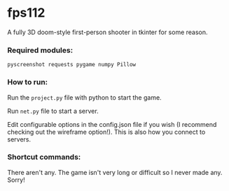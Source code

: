 # fps112
A fully 3D doom-style first-person shooter in tkinter for some reason.

### Required modules: 
`pyscreenshot
requests
pygame
numpy
Pillow`

### How to run:
Run the `project.py` file with python to start the game.

Run `net.py` file to start a server.

Edit configurable options in the config.json file if you wish (I recommend checking out the wireframe option!). This is also how you connect to servers.

### Shortcut commands:
There aren't any. The game isn't very long or difficult so I never made any. Sorry!